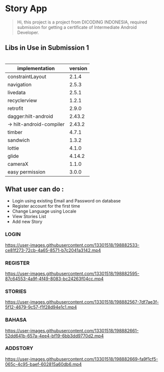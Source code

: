 # Story App

> Hi, this project is a project from DICODING INDONESIA, required submission for getting a certificate of Intermediate Android Developer.

## Libs in Use in Submission 1

#

| implementation | version |
| ------ | ------ |
| constraintLayout | 2.1.4 |
| navigation | 2.5.3 |
| livedata | 2.5.1 |
| recyclerview | 1.2.1 |
| retrofit | 2.9.0 |
| dagger:hilt-android | 2.43.2 |
| -> hilt-android-compiler| 2.43.2 |
| timber | 4.7.1 |
| sandwich | 1.3.2 |
| lottie | 4.1.0 |
| glide | 4.14.2 |
| cameraX | 1.1.0 |
| easy permission | 3.0.0 |

## What user can do :

- Login using existing Email and Password on database
- Register account for the first time
- Change Language using Locale
- View Stories List
- Add new Story

### LOGIN ###

https://user-images.githubusercontent.com/13301518/198882533-ce81f273-72cb-4a65-8571-b7c2041a3142.mp4

### REGISTER ###

https://user-images.githubusercontent.com/13301518/198882595-87c64553-4a9f-4f49-8083-bc24263f04cc.mp4

### STORIES ###

https://user-images.githubusercontent.com/13301518/198882567-7df7ae3f-5f12-4679-9c57-f1f28d94e1c1.mp4

### BAHASA ###

https://user-images.githubusercontent.com/13301518/198882661-52dd641b-657a-4ee4-bf19-6bb3dd9770d2.mp4

### ADDSTORY ###

https://user-images.githubusercontent.com/13301518/198882669-fa9f1cf5-065c-4c95-baef-602815a60db6.mp4
